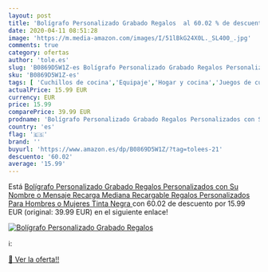 ```yaml
---
layout: post
title: 'Bolígrafo Personalizado Grabado Regalos  al 60.02 % de descuento'
date: 2020-04-11 08:51:28
image: 'https://m.media-amazon.com/images/I/51lBkG24X0L._SL400_.jpg'
comments: true
category: ofertas
author: 'tole.es'
slug: 'B0869D5W1Z-es Bolígrafo Personalizado Grabado Regalos Personalizados con...'
sku: 'B0869D5W1Z-es'
tags: [ 'Cuchillos de cocina','Equipaje','Hogar y cocina','Juegos de cuchillos de cocina','Mochilas','Mochilas tipo casual','Utensilios de cocina','bolígrafo', ]
actualPrice: 15.99 EUR
currency: EUR
price: 15.99
comparePrice: 39.99 EUR
prodname: 'Bolígrafo Personalizado Grabado Regalos Personalizados con Su Nombre o Mensaje  Recarga Mediana Recargable  Regalos Personalizados Para Hombres o Mujeres  Tinta Negra '
country: 'es'
flag: '🇪🇸'
brand: ''
buyurl: 'https://www.amazon.es/dp/B0869D5W1Z/?tag=tolees-21'
descuento: '60.02'
average: '15.99'
---
```


Está [Bolígrafo Personalizado Grabado Regalos Personalizados con Su Nombre o Mensaje  Recarga Mediana Recargable  Regalos Personalizados Para Hombres o Mujeres  Tinta Negra ](https://www.amazon.es/dp/B0869D5W1Z/?tag=tolees-21) con 60.02 de descuento por 15.99 EUR (original: 39.99 EUR) en el siguiente enlace!

[![Bolígrafo Personalizado Grabado Regalos ](https://m.media-amazon.com/images/I/51lBkG24X0L._SL400_.jpg)](https://www.amazon.es/dp/B0869D5W1Z/?tag=tolees-21)

ℹ️:


[🛒 Ver la oferta!!](https://www.amazon.es/dp/B0869D5W1Z/?tag=tolees-21)
